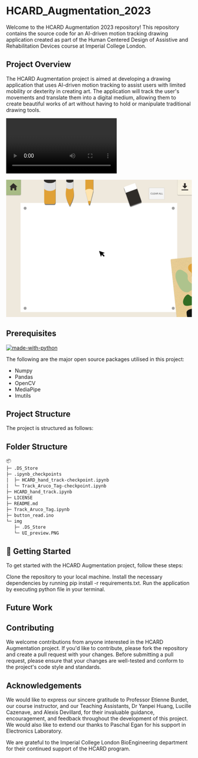 # HCARD_Augmentation_2023
Welcome to the HCARD Augmentation 2023 repository! This repository contains the source code for an AI-driven motion tracking drawing application created as part of the Human Centered Design of Assistive and Rehabilitation Devices course at Imperial College London.

<!-- ABOUT THE PROJECT -->
## Project Overview

The HCARD Augmentation project is aimed at developing a drawing application that uses AI-driven motion tracking to assist users with limited mobility or dexterity in creating art. The application will track the user's movements and translate them into a digital medium, allowing them to create beautiful works of art without having to hold or manipulate traditional drawing tools.

![demo](./img/HCARD_demo.mp4)

![image](./img/UI_preview.PNG)

## Prerequisites

[![made-with-python](https://img.shields.io/badge/Made%20with-Python-1f425f.svg)](https://www.python.org/) <br>

<!--This project is written in Python programming language. <br>-->
The following are the major open source packages utilised in this project:

* Numpy
* Pandas
* OpenCV
* MediaPipe
* Imutils



## Project Structure

The project is structured as follows:


<h2 id="folder-structure"> Folder Structure</h2>

```
📦 
├─ .DS_Store
├─ .ipynb_checkpoints
│  ├─ HCARD_hand_track-checkpoint.ipynb
│  └─ Track_Aruco_Tag-checkpoint.ipynb
├─ HCARD_hand_track.ipynb
├─ LICENSE
├─ README.md
├─ Track_Aruco_Tag.ipynb
├─ button_read.ino
└─ img
   ├─ .DS_Store
   └─ UI_preview.PNG
```

## 🎯 Getting Started
To get started with the HCARD Augmentation project, follow these steps:

Clone the repository to your local machine.
Install the necessary dependencies by running pip install -r requirements.txt.
Run the application by executing python file in your terminal.

## Future Work

## Contributing

We welcome contributions from anyone interested in the HCARD Augmentation project. If you'd like to contribute, please fork the repository and create a pull request with your changes. Before submitting a pull request, please ensure that your changes are well-tested and conform to the project's code style and standards.

## Acknowledgements

We would like to express our sincere gratitude to Professor Etienne Burdet, our course instructor, and our Teaching Assistants, Dr Yanpei Huang, Lucille Cazenave, and Alexis Devillard, for their invaluable guidance, encouragement, and feedback throughout the development of this project. We would also like to extend our thanks to Paschal Egan for his support in Electronics Laboratory.

We are grateful to the Imperial College London BioEngineering department for their continued support of the HCARD program. 

